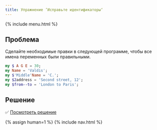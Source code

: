 ```yaml
---
title: Упражнение ’Исправьте идентификаторы‘
---
```


{% include menu.html %}

## Проблема

Сделайте необходимые правки в следующей программе, чтобы все имена переменных
были правильными.

```raku
my $ A G E = 30;
my Name = 'Valdis';
my $'Middle'Name = 'C.';
my $2address = 'Second street, 12';
my $from--to = 'London to Paris';
```

## Решение

✅ [Посмотреть решение](solution)

{% assign human=1 %}
{% include nav.html %}
